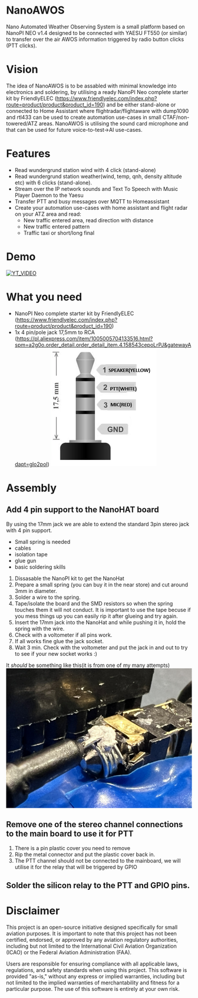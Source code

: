 # NanoAWOS
Nano Automated Weather Observing System is a small platform based on NanoPI NEO v1.4 designed to be connected with YAESU FT550 (or similar) to transfer over the air AWOS information triggered by radio button clicks (PTT clicks).

# Vision
The idea of NanoAWOS is to be assabled with minimal knowledge into electronics and soldering, by utilising a ready NanoPI Neo complete starter kit  by FriendlyELEC (https://www.friendlyelec.com/index.php?route=product/product&product_id=190) 
and be either stand-alone or connected to Home Assistant where flightradar/flightaware with dump1090 and rtl433 can be used to create automation use-cases in small CTAF/non-towered/ATZ areas. 
NanoAWOS is utilising the sound card microphone and that can be used for future voice-to-test->AI use-cases. 

# Features
- Read wundergrund station wind with 4 click (stand-alone)
- Read wundergrund station weather(wind, temp, qnh, density altitude etc) with 6 clicks (stand-alone).
- Stream over the IP network sounds and Text To Speech with Music Player Daemon to the Yaesu 
- Transfer PTT and busy messages over MQTT to Homeassistant
- Create your automation use-cases with home assistant and flight radar on your ATZ area and read:
  - New traffic entered area, read direction with distance
  - New traffic entered pattern
  - Traffic taxi or short/long final 

# Demo
[![YT_VIDEO](https://i9.ytimg.com/vi/fD7kZr5AIl4/mqdefault.jpg?v=66d61968&sqp=CMCy2LYG-oaymwEmCMACELQB8quKqQMa8AEB-AH-CYAC0AWKAgwIABABGGUgXihRMA8=&rs=AOn4CLDl5MSHxLvJRHZshJltsfTD1HXbqA)](https://youtu.be/fD7kZr5AIl4)

# What you need
- NanoPI Neo complete starter kit  by FriendlyELEC (https://www.friendlyelec.com/index.php?route=product/product&product_id=190)
- 1x 4 pin/pole jack 17,5mm to RCA (https://pl.aliexpress.com/item/1005005704133516.html?spm=a2g0o.order_detail.order_detail_item.4.158543cepoLrPJ&gatewayAdapt=glo2pol)
[![jack17](https://github.com/wdcapl/nanoawos/blob/main/img/4pin17jack.png?raw=true)](https://github.com/wdcapl/nanoawos/blob/main/img/4pin17jack.png?raw=true)

# Assembly

## Add 4 pin support to the NanoHAT board
By using the 17mm jack we are able to extend the standard 3pin stereo jack with 4 pin support. 
- Small spring is needed
- cables
- isolation tape
- glue gun
- basic soldering skills

1. Dissasable the NanoPI kit to get the NanoHat
2. Prepare a small spring (you can buy it in the near store) and cut around 3mm in diameter. 
3. Solder a wire to the spring.
4. Tape/isolate the board and the SMD resistors so when the spring touches them it will not conduct. It is important to use the tape becuse if you mess things up you can easily rip it after glueing and try again.
5. Insert the 17mm jack into the NanoHat and while pushing it in, hold the spring with the wire.
6. Check with a voltometer if all pins work.
7. If all works fine glue the jack socket.
8. Wait 3 min. Check with the voltometer and put the jack in and out to try to see if your new socket works :)

It *should* be something like this(it is from one of my many attempts)
[![spring](https://github.com/wdcapl/nanoawos/blob/main/img/jack1.JPEG?raw=true)](https://github.com/wdcapl/nanoawos/blob/main/img/jack1.JPEG?raw=true)

## Remove one of the stereo channel connections to the main board to use it for PTT
1. There is a pin plastic cover you need to remove
2. Rip the metal connector and put the plastic cover back in.
3. The PTT channel should not be connected to the mainboard, we will utilise it for the relay that will be triggered by GPIO

## Solder the silicon relay to the PTT and GPIO pins. 


# Disclaimer
This project is an open-source initiative designed specifically for small aviation purposes. It is important to note that this project has not been certified, endorsed, or approved by any aviation regulatory authorities, including but not limited to the International Civil Aviation Organization (ICAO) or the Federal Aviation Administration (FAA).

Users are responsible for ensuring compliance with all applicable laws, regulations, and safety standards when using this project. This software is provided "as-is," without any express or implied warranties, including but not limited to the implied warranties of merchantability and fitness for a particular purpose. The use of this software is entirely at your own risk.
